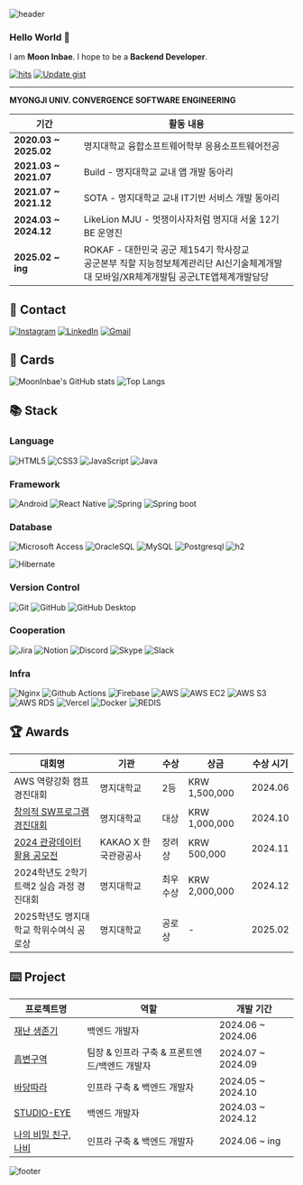 ![header](https://capsule-render.vercel.app/api?type=waving&color=0:bbdefb,100:bbdefb&height=300&section=header&text=Inbae's%20Github&fontColor=1a237e&fontSize=90&animation=twinkling)

### Hello World 👋

I am **Moon Inbae**. I hope to be a **Backend Developer**.

[![hits](https://myhits.vercel.app/api/hit/https%3A%2F%2Fgithub.com%2FMoonInbae?color=green&label=hits&size=small)](https://myhits.vercel.app)
[![Update gist](https://github.com/MoonInbae/productive-box/actions/workflows/schedule.yml/badge.svg)](https://github.com/MoonInbae/productive-box/actions/workflows/schedule.yml)
<hr>

**MYONGJI UNIV. CONVERGENCE SOFTWARE ENGINEERING**

| 기간               | 활동 내용 |
|--------------------|-----------|
| **2020.03 ~ 2025.02** | 명지대학교 융합소프트웨어학부 응용소프트웨어전공 |
| **2021.03 ~ 2021.07** | Build - 명지대학교 교내 앱 개발 동아리 |
| **2021.07 ~ 2021.12** | SOTA - 명지대학교 교내 IT기반 서비스 개발 동아리 |
| **2024.03 ~ 2024.12** | LikeLion MJU - 멋쟁이사자처럼 명지대 서울 12기 BE 운영진 |
| **2025.02 ~ ing**     | ROKAF - 대한민국 공군 제154기 학사장교 <br> 공군본부 직할 지능정보체계관리단 AI신기술체계개발대 모바일/XR체계개발팀 공군LTE앱체계개발담당 |


## 👤 Contact

[![Instagram](https://img.shields.io/badge/Instagram-%23E4405F.svg?style=for-the-badge&logo=Instagram&logoColor=white)](https://www.instagram.com/fuuuuuuuull_moon/)
[![LinkedIn](https://img.shields.io/badge/linkedin-%230077B5.svg?style=for-the-badge&logo=linkedin&logoColor=white)](https://www.linkedin.com/in/mooninbae/)
[![Gmail](https://img.shields.io/badge/Gmail-D14836?style=for-the-badge&logo=gmail&logoColor=white)](mailto:programmerm.01@gmail.com)
<!-- ![Notion](https://img.shields.io/badge/Notion-%23000000.svg?style=for-the-badge&logo=notion&logoColor=white) -->

<!--
Here are some ideas to get you started:

- 🔭 I’m currently working on ...
- 🌱 I’m currently learning ...
- 👯 I’m looking to collaborate on ...
- 🤔 I’m looking for help with ...
- 💬 Ask me about ...
- 📫 How to reach me: ...
- 😄 Pronouns: ...
- ⚡ Fun fact: ...
-->

## 🎯 Cards

<p>
<!--   <img alt="stats" src="https://github-readme-stats.vercel.app/api?username=MoonInbae&count_private=true&show_icons=true&theme=jolly" /> -->

<!-- ![MoonInbae's GitHub stats](https://github-readme-stats.vercel.app/api?username=MoonInbae&count_private=true&show_icons=true&theme=dark\&include_all_commits=true) -->
<!-- ![MoonInbae's GitHub stats](https://github-readme-stats.vercel.app/api?username=MoonInbae&count_private=true&show_icons=true&theme=dark\&rank_icon=percentile) -->
<!-- ![MoonInbae's GitHub stats](https://github-readme-stats.vercel.app/api?username=MoonInbae&count_private=true&show_icons=true&theme=dark\&show_icons=true\&show=reviews,discussions_started,discussions_answered,prs_merged,prs_merged_percentage\&rank_icon=percentile) -->
<!-- ![MoonInbae's GitHub stats](https://github-readme-stats.vercel.app/api?username=MoonInbae&count_private=true&show_icons=true&theme=dark\&show_icons=true\&show=reviews,discussions_started,discussions_answered,prs_merged,prs_merged_percentage) -->
<!-- ![MoonInbae's GitHub stats](https://github-readme-stats.vercel.app/api?username=MoonInbae&count_private=true&show_icons=true&theme=dark) -->
<!-- ![Top Langs](https://github-readme-stats.vercel.app/api/top-langs/?username=MoonInbae&theme=dark) -->
![MoonInbae's GitHub stats](https://github-readme-stats-six-gamma.vercel.app/api?username=MoonInbae&count_private=true&show_icons=true&theme=dark)
![Top Langs](https://github-readme-stats-six-gamma.vercel.app/api/top-langs/?username=MoonInbae&layout=compact&theme=dark)
<!-- ![Top Langs](https://github-readme-stats.vercel.app/api/top-langs/?username=MoonInbae&langs_count=9&layout=compact&theme=dark) -->

<!-- <p>
    <img src="https://github-readme-stats-six-gamma.vercel.app/api?username=MoonInbae&count_private=true&show_icons=true&theme=dark" width="48%" />
    <img src="https://github-readme-stats-six-gamma.vercel.app/api/top-langs/?username=MoonInbae&theme=dark" width="30%" />
</p> -->


<!--   <a href="https://solved.ac/cco2416/">
    <img alt="solved-ac rank" src="http://mazassumnida.wtf/api/v2/generate_badge?boj=cco2416" />
  </a>
  <a href="https://velog.io/@cco2416">
    <img alt="velog post" src="https://velog-readme-stats.vercel.app/api?name=cco2416&color=dark" />
  </a> -->
</p>




<!-- [![Anurag's GitHub stats](https://github-readme-stats.vercel.app/api?username=MoonInbae)](https://github.com/anuraghazra/github-readme-stats)
![MoonInbae's GitHub stats](https://github-readme-stats.vercel.app/api?username=MoonInbae&hide=contribs,prs)
![MoonInbae's GitHub stats](https://github-readme-stats.vercel.app/api?username=MoonInbae&count_private=true)
![MoonInbae's GitHub stats](https://github-readme-stats.vercel.app/api?username=MoonInbae&show_icons=true)
![MoonInbae's GitHub stats](https://github-readme-stats.vercel.app/api?username=MoonInbae&show_icons=true&count_private=true)
![MoonInbae's GitHub stats](https://github-readme-stats.vercel.app/api?username=MoonInbae&show_icons=true&theme=radical)
![MoonInbae's GitHub stats](https://github-readme-stats.vercel.app/api?username=MoonInbae&count_private=true&show_icons=true&theme=radical)

[![Top Langs](https://github-readme-stats.vercel.app/api/top-langs/?username=MoonInbae)](https://github.com/anuraghazra/github-readme-stats)
[![Top Langs](https://github-readme-stats.vercel.app/api/top-langs/?username=MoonInbae&exclude_repo=github-readme-stats,anuraghazra.github.io)](https://github.com/anuraghazra/github-readme-stats)
[![Top Langs](https://github-readme-stats.vercel.app/api/top-langs/?username=MoonInbae&hide=javascript,html)](https://github.com/anuraghazra/github-readme-stats)
[![Top Langs](https://github-readme-stats.vercel.app/api/top-langs/?username=MoonInbae&langs_count=8)](https://github.com/anuraghazra/github-readme-stats)
[![Top Langs](https://github-readme-stats.vercel.app/api/top-langs/?username=MoonInbae&layout=compact)](https://github.com/anuraghazra/github-readme-stats) -->



## 📚 Stack

### Language

![HTML5](https://img.shields.io/badge/html5-%23E34F26.svg?style=for-the-badge&logo=html5&logoColor=white)
![CSS3](https://img.shields.io/badge/css3-%231572B6.svg?style=for-the-badge&logo=css3&logoColor=white)
![JavaScript](https://img.shields.io/badge/javascript-%23323330.svg?style=for-the-badge&logo=javascript&logoColor=%23F7DF1E)
![Java](https://img.shields.io/badge/java-%23ED8B00.svg?style=for-the-badge&logo=openjdk&logoColor=white)
<!-- ![R](https://img.shields.io/badge/r-%23276DC3.svg?style=for-the-badge&logo=r&logoColor=white) -->
<!-- Kotlin -->
<!-- ![Kotlin](https://img.shields.io/badge/kotlin-%237F52FF.svg?style=for-the-badge&logo=kotlin&logoColor=white) -->

### Framework

<!-- ![Vue.js](https://img.shields.io/badge/vuejs-%2335495e.svg?style=for-the-badge&logo=vuedotjs&logoColor=%234FC08D) -->
![Android](https://img.shields.io/badge/Android-3DDC84?style=for-the-badge&logo=android&logoColor=white)
![React Native](https://img.shields.io/badge/react_native-%2320232a.svg?style=for-the-badge&logo=react&logoColor=%2361DAFB)
![Spring](https://img.shields.io/badge/spring-%236DB33F.svg?style=for-the-badge&logo=spring&logoColor=white)
![Spring boot](https://img.shields.io/badge/Spring_boot-6DB33F?style=for-the-badge&logo=Springboot&logoColor=white)
<!-- React -->
<!-- ![React](https://img.shields.io/badge/react-%2320232a.svg?style=for-the-badge&logo=react&logoColor=%2361DAFB) -->
<!-- swift -->
<!-- ![Swift](https://img.shields.io/badge/swift-F54A2A?style=for-the-badge&logo=swift&logoColor=white) -->

### Database

![Microsoft Access](https://img.shields.io/badge/Microsoft%20Access-A4373A?&style=for-the-badge&logo=microsoft-access&logoColor=red)
![OracleSQL](https://img.shields.io/badge/Oracle_SQL-F80000?style=for-the-badge&logo=oracle&logoColor=white)
![MySQL](https://img.shields.io/badge/mysql-4479A1.svg?style=for-the-badge&logo=mysql&logoColor=white)
![Postgresql](https://img.shields.io/badge/postgresql-%23316192.svg?style=for-the-badge&logo=postgresql&logoColor=white)
![h2](https://img.shields.io/badge/h2-0078d7?style=for-the-badge&logo=h2-database&logoColor=white)
<!-- ORM -->
![Hibernate](https://img.shields.io/badge/Hibernate-59666C?style=for-the-badge&logo=Hibernate&logoColor=white)

### Version Control

![Git](https://img.shields.io/badge/git-%23F05033.svg?style=for-the-badge&logo=git&logoColor=white)
![GitHub](https://img.shields.io/badge/github-%23121011.svg?style=for-the-badge&logo=github&logoColor=white)
![GitHub Desktop](https://img.shields.io/badge/github_desktop-%23121011.svg?style=for-the-badge&logo=github&logoColor=white)

### Cooperation

![Jira](https://img.shields.io/badge/jira-%230A0FFF.svg?style=for-the-badge&logo=jira&logoColor=white)
![Notion](https://img.shields.io/badge/Notion-%23000000.svg?style=for-the-badge&logo=notion&logoColor=white)
![Discord](https://img.shields.io/badge/Discord-%235865F2.svg?style=for-the-badge&logo=discord&logoColor=white)
![Skype](https://img.shields.io/badge/Skype-%2300AFF0.svg?style=for-the-badge&logo=Skype&logoColor=white)
![Slack](https://img.shields.io/badge/Slack-4A154B?style=for-the-badge&logo=slack&logoColor=white)

### Infra

![Nginx](https://img.shields.io/badge/Nginx-009639?style=for-the-badge&logo=nginx&logoColor=#6DB33F)
![Github Actions](https://img.shields.io/badge/Github_actions-2088FF?style=for-the-badge&logo=github-actions&logoColor=white)
![Firebase](https://img.shields.io/badge/firebase-a08021?style=for-the-badge&logo=firebase&logoColor=ffcd34)
![AWS](https://img.shields.io/badge/AWS-%23FF9900.svg?style=for-the-badge&logo=amazon-aws&logoColor=white)
![AWS EC2](https://img.shields.io/badge/AWS%20EC2-FF9900?style=for-the-badge&logo=amazon-ec2&logoColor=white)
![AWS S3](https://img.shields.io/badge/AWS%20S3-569A31?style=for-the-badge&logo=amazon-s3&logoColor=white)
![AWS RDS](https://img.shields.io/badge/AWS%20RDS-527FFF?style=for-the-badge&logo=amazon-rds&logoColor=white)
![Vercel](https://img.shields.io/badge/vercel-000000?style=for-the-badge&logo=vercel&logoColor=white)
![Docker](https://img.shields.io/badge/docker-2496ED?style=for-the-badge&logo=docker&logoColor=white)
![REDIS](https://img.shields.io/badge/redis-D82C20?style=for-the-badge&logoColor=white)

<!--
### Language

![HTML5](https://img.shields.io/badge/html5-%23E34F26.svg?style=flat-square&logo=html5&logoColor=white)
![CSS3](https://img.shields.io/badge/css3-%231572B6.svg?style=flat-square&logo=css3&logoColor=white)
![JavaScript](https://img.shields.io/badge/javascript-%23323330.svg?style=flat-square&logo=javascript&logoColor=%23F7DF1E)
![Java](https://img.shields.io/badge/java-%23ED8B00.svg?style=flat-square&logo=openjdk&logoColor=white)
<!-- ![R](https://img.shields.io/badge/r-%23276DC3.svg?style=for-the-badge&logo=r&logoColor=white) -->
<!-- Kotlin -->
<!-- ![Kotlin](https://img.shields.io/badge/kotlin-%237F52FF.svg?style=for-the-badge&logo=kotlin&logoColor=white) -->


<!-- ![JWT](https://img.shields.io/badge/JWT-black?style=for-the-badge&logo=JSON%20web%20tokens) -->
<!--
### Framework

<!-- ![Vue.js](https://img.shields.io/badge/vuejs-%2335495e.svg?style=for-the-badge&logo=vuedotjs&logoColor=%234FC08D) -->
<!--
![Android](https://img.shields.io/badge/Android-3DDC84?style=flat-square&logo=android&logoColor=white)
![React Native](https://img.shields.io/badge/react_native-%2320232a.svg?style=flat-square&logo=react&logoColor=%2361DAFB)
![Spring](https://img.shields.io/badge/spring-%236DB33F.svg?style=flat-square&logo=spring&logoColor=white)
![Spring boot](https://img.shields.io/badge/Spring_boot-6DB33F?style=flat-square&logo=Springboot&logoColor=white)
<!-- React -->
<!-- ![React](https://img.shields.io/badge/react-%2320232a.svg?style=for-the-badge&logo=react&logoColor=%2361DAFB) -->
<!-- swift -->
<!-- ![Swift](https://img.shields.io/badge/swift-F54A2A?style=for-the-badge&logo=swift&logoColor=white) -->

<!--
### Database

![Microsoft Access](https://img.shields.io/badge/Microsoft%20Access-A4373A?&style=flat-square&logo=microsoft-access&logoColor=red)
![OracleSQL](https://img.shields.io/badge/Oracle_SQL-F80000?style=flat-square&logo=oracle&logoColor=white)
![MySQL](https://img.shields.io/badge/mysql-4479A1.svg?style=flat-square&logo=mysql&logoColor=white)
![Postgresql](https://img.shields.io/badge/postgresql-%23316192.svg?style=flat-square&logo=postgresql&logoColor=white)
![h2](https://img.shields.io/badge/h2-0078d7?style=flat-square&logo=h2-database&logoColor=white)
<!-- ORM -->

<!--
![Hibernate](https://img.shields.io/badge/Hibernate-59666C?style=flat-square&logo=Hibernate&logoColor=white)
<!--
### Version Control

![Git](https://img.shields.io/badge/git-%23F05033.svg?style=flat-square&logo=git&logoColor=white)
![GitHub](https://img.shields.io/badge/github-%23121011.svg?style=flat-square&logo=github&logoColor=white)
![GitHub Desktop](https://img.shields.io/badge/github_desktop-%23121011.svg?style=flat-square&logo=github&logoColor=white)
-->
<!--
### Cooperation

![Jira](https://img.shields.io/badge/jira-%230A0FFF.svg?style=flat-square&logo=jira&logoColor=white)
![Notion](https://img.shields.io/badge/Notion-%23000000.svg?style=flat-square&logo=notion&logoColor=white)
![Discord](https://img.shields.io/badge/Discord-%235865F2.svg?style=flat-square&logo=discord&logoColor=white)
![Skype](https://img.shields.io/badge/Skype-%2300AFF0.svg?style=flat-square&logo=Skype&logoColor=white)
![Slack](https://img.shields.io/badge/Slack-4A154B?style=flat-square&logo=slack&logoColor=white)
-->
<!--
### Infra

![Nginx](https://img.shields.io/badge/Nginx-009639?style=flat-square&logo=nginx&logoColor=#6DB33F)
![Github Actions](https://img.shields.io/badge/Github_actions-2088FF?style=flat-square&logo=github-actions&logoColor=white)
![Firebase](https://img.shields.io/badge/firebase-a08021?style=flat-square&logo=firebase&logoColor=ffcd34)
![AWS](https://img.shields.io/badge/AWS-%23FF9900.svg?style=flat-square&logo=amazon-aws&logoColor=white)
![AWS EC2](https://img.shields.io/badge/AWS%20EC2-FF9900?style=flat-square&logo=amazon-ec2&logoColor=white)
![AWS S3](https://img.shields.io/badge/AWS%20S3-569A31?style=flat-square&logo=amazon-s3&logoColor=white)
![AWS RDS](https://img.shields.io/badge/AWS%20RDS-527FFF?style=flat-square&logo=amazon-rds&logoColor=white)
![Vercel](https://img.shields.io/badge/vercel-000000?style=flat-square&logo=vercel&logoColor=white)
![Docker](https://img.shields.io/badge/docker-2496ED?style=flat-square&logo=docker&logoColor=white) 
-->

<!-- back4app -->

## 🏆 Awards

| 대회명 | 기관 | 수상 | 상금 | 수상 시기 |
| --- | --- | --- | --- | --- |
| AWS 역량강화 캠프 경진대회 | 명지대학교 | 2등 | KRW 1,500,000 | 2024.06 |
| [창의적 SW프로그램 경진대회](https://aict.mju.ac.kr/aict/9557/subview.do?enc=Zm5jdDF8QEB8JTJGYmJzJTJGYWljdCUyRjEzOTQlMkYyMTQ4NjIlMkZhcnRjbFZpZXcuZG8lM0ZwYWdlJTNEMSUyNnNyY2hDb2x1bW4lM0QlMjZzcmNoV3JkJTNEJTI2YmJzQ2xTZXElM0QlMjZiYnNPcGVuV3JkU2VxJTNEJTI2cmdzQmduZGVTdHIlM0QlMjZyZ3NFbmRkZVN0ciUzRCUyNmlzVmlld01pbmUlM0RmYWxzZSUyNmlzVmlldyUzRHRydWUlMjZwYXNzd29yZCUzRCUyNg%3D%3D) | 명지대학교 | 대상 | KRW 1,000,000 | 2024.10 |
| [2024 관광데이터 활용 공모전](https://www.2024tourapi.com/) | KAKAO X 한국관광공사 | 장려상 | KRW 500,000 | 2024.11 |
| 2024학년도 2학기 트랙2 실습 과정 경진대회 | 명지대학교 | 최우수상 | KRW 2,000,000 | 2024.12 |
| 2025학년도 명지대학교 학위수여식 공로상 | 명지대학교 | 공로상 | - | 2025.02 |


## ⌨️ Project

| 프로젝트명 | 역할 | 개발 기간 |
| --- | --- | --- |
| [재난 생존기](https://github.com/Have-a-good-life) | 백엔드 개발자 | 2024.06 ~ 2024.06 |
| [흡변구역](https://github.com/OhMyStomach) | 팀장 & 인프라 구축 & 프론트엔드/백엔드 개발자 | 2024.07 ~ 2024.09 |
| [바당따라](https://github.com/AlongTheBlue) | 인프라 구축 & 백엔드 개발자 | 2024.05 ~ 2024.10 |
| [STUDIO-EYE](https://github.com/STUDIO-EYE) | 백엔드 개발자 | 2024.03 ~ 2024.12 |
| [나의 비밀 친구, 나비](https://github.com/MSF-Nabi) | 인프라 구축 & 백엔드 개발자 | 2024.06 ~ ing |

![footer](https://capsule-render.vercel.app/api?type=waving&color=0:bbdefb,100:bbdefb&height=100&section=footer)
